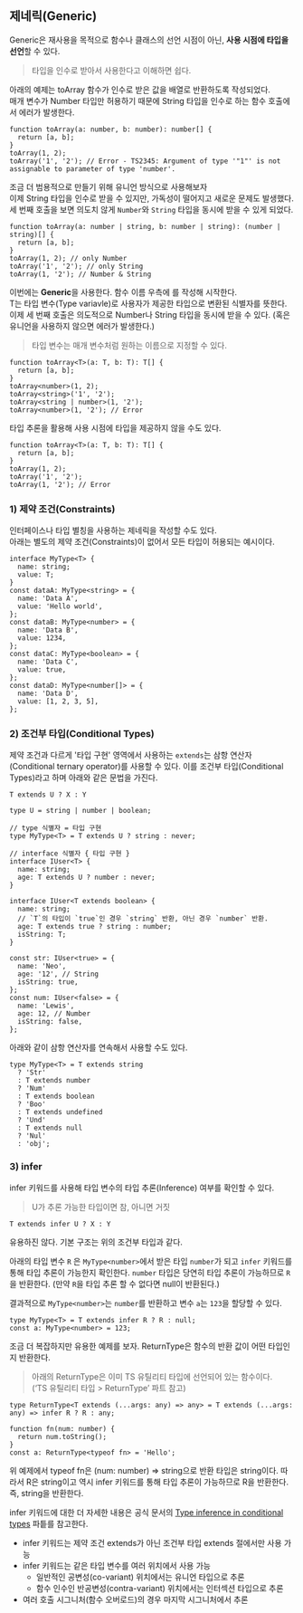 ## 제네릭(Generic)

Generic은 재사용을 목적으로 함수나 클래스의 선언 시점이 아닌, **사용 시점에 타입을 선언**할 수 있다.

> 타입을 인수로 받아서 사용한다고 이해하면 쉽다.

아래의 예제는 toArray 함수가 인수로 받은 값을 배열로 반환하도록 작성되었다.  
매개 변수가 Number 타입만 허용하기 때문에 String 타입을 인수로 하는 함수 호출에서 에러가 발생한다.

```tsx
function toArray(a: number, b: number): number[] {
  return [a, b];
}
toArray(1, 2);
toArray('1', '2'); // Error - TS2345: Argument of type '"1"' is not assignable to parameter of type 'number'.
```

조금 더 범용적으로 만들기 위해 유니언 방식으로 사용해보자  
이제 String 타입을 인수로 받을 수 있지만, 가독성이 떨어지고 새로운 문제도 발생했다.  
세 번째 호출을 보면 의도치 않게 `Number`와 `String` 타입을 동시에 받을 수 있게 되었다.

```tsx
function toArray(a: number | string, b: number | string): (number | string)[] {
  return [a, b];
}
toArray(1, 2); // only Number
toArray('1', '2'); // only String
toArray(1, '2'); // Number & String
```

이번에는 **Generic**을 사용한다. 함수 이름 우측에 <T>를 작성해 시작한다.  
T는 타입 변수(Type variavle)로 사용자가 제공한 타입으로 변환된 식별자를 뜻한다.  
이제 세 번째 호출은 의도적으로 Number나 String 타입을 동시에 받을 수 있다. (혹은 유니언을 사용하지 않으면 에러가 발생한다.)

> 타입 변수는 매개 변수처럼 원하는 이름으로 지정할 수 있다.

```tsx
function toArray<T>(a: T, b: T): T[] {
  return [a, b];
}
toArray<number>(1, 2);
toArray<string>('1', '2');
toArray<string | number>(1, '2');
toArray<number>(1, '2'); // Error
```

타입 추론을 활용해 사용 시점에 타입을 제공하지 않을 수도 있다.

```tsx
function toArray<T>(a: T, b: T): T[] {
  return [a, b];
}
toArray(1, 2);
toArray('1', '2');
toArray(1, '2'); // Error
```

### 1) 제약 조건(Constraints)

인터페이스나 타입 별칭을 사용하는 제네릭을 작성할 수도 있다.  
아래는 별도의 제약 조건(Constraints)이 없어서 모든 타입이 허용되는 예시이다.

```tsx
interface MyType<T> {
  name: string;
  value: T;
}
const dataA: MyType<string> = {
  name: 'Data A',
  value: 'Hello world',
};
const dataB: MyType<number> = {
  name: 'Data B',
  value: 1234,
};
const dataC: MyType<boolean> = {
  name: 'Data C',
  value: true,
};
const dataD: MyType<number[]> = {
  name: 'Data D',
  value: [1, 2, 3, 5],
};
```

### 2) 조건부 타입(Conditional Types)

제약 조건과 다르게 '타입 구현' 영역에서 사용하는 `extends`는 삼항 연산자(Conditional ternary operator)를 사용할 수 있다. 이를 조건부 타입(Conditional Types)라고 하며 아래와 같은 문법을 가진다.

```tsx
T extends U ? X : Y
```

```tsx
type U = string | number | boolean;

// type 식별자 = 타입 구현
type MyType<T> = T extends U ? string : never;

// interface 식별자 { 타입 구현 }
interface IUser<T> {
  name: string;
  age: T extends U ? number : never;
}
```

```tsx
interface IUser<T extends boolean> {
  name: string;
  // `T`의 타입이 `true`인 경우 `string` 반환, 아닌 경우 `number` 반환.
  age: T extends true ? string : number;
  isString: T;
}

const str: IUser<true> = {
  name: 'Neo',
  age: '12', // String
  isString: true,
};
const num: IUser<false> = {
  name: 'Lewis',
  age: 12, // Number
  isString: false,
};
```

아래와 같이 삼항 연산자를 연속해서 사용할 수도 있다.

```tsx
type MyType<T> = T extends string
  ? 'Str'
  : T extends number
  ? 'Num'
  : T extends boolean
  ? 'Boo'
  : T extends undefined
  ? 'Und'
  : T extends null
  ? 'Nul'
  : 'obj';
```

### 3) infer

infer 키워드를 사용해 타입 변수의 타입 추론(Inference) 여부를 확인할 수 있다.

> U가 추론 가능한 타입이면 참, 아니면 거짓

```tsx
T extends infer U ? X : Y
```

유용하진 않다. 기본 구조는 위의 조건부 타입과 같다.

아래의 타입 변수 `R` 은 `MyType<number>`에서 받은 타입 `number`가 되고 `infer` 키워드를 통해 타입 추론이 가능한지 확인한다. `number` 타입은 당연히 타입 추론이 가능하므로 `R`을 반환한다. (만약 `R`을 타입 추론 할 수 없다면 null이 반환된다.)

결과적으로 `MyType<number>`는 `number`를 반환하고 변수 `a`는 `123`을 할당할 수 있다.

```tsx
type MyType<T> = T extends infer R ? R : null;
const a: MyType<number> = 123;
```

조금 더 복잡하지만 유용한 예제를 보자. ReturnType은 함수의 반환 값이 어떤 타입인지 반환한다.

> 아래의 ReturnType은 이미 TS 유틸리티 타입에 선언되어 있는 함수이다.  
> (‘TS 유틸리티 타입 > ReturnType’ 파트 참고)

```tsx
type ReturnType<T extends (...args: any) => any> = T extends (...args: any) => infer R ? R : any;

function fn(num: number) {
  return num.toString();
}
const a: ReturnType<typeof fn> = 'Hello';
```

위 예제에서 typeof fn은 (num: number) ⇒ string으로 반환 타입은 string이다. 따라서 R은 string이고 역시 infer 키워드를 통해 타입 추론이 가능하므로 R을 반환한다. 즉, string을 반환한다.

infer 키워드에 대한 더 자세한 내용은 공식 문서의 [Type inference in conditional types](https://www.typescriptlang.org/docs/handbook/advanced-types.html#type-inference-in-conditional-types) 파틑를 참고한다.

- infer 키워드는 제약 조건 extends가 아닌 조건부 타입 extends 절에서만 사용 가능
- infer 키워드는 같은 타입 변수를 여러 위치에서 사용 가능
  - 일반적인 공변성(co-variant) 위치에서는 유니언 타입으로 추론
  - 함수 인수인 반공변성(contra-variant) 위치에서는 인터섹션 타입으로 추론
- 여러 호출 시그니처(함수 오버로드)의 경우 마지막 시그니처에서 추론
